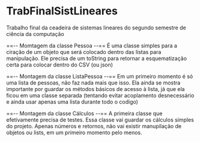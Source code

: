 # TrabFinalSistLineares
Trabalho final da ceadeira de sistemas lineares do segundo semestre de ciência da computação


==-- Momtagem da classe Pessoa --==
  É uma classe simples para a ciração de um objeto que será colocado dentro das listas para manipulação. Ele precisa de um toString para retornar a esquematização certa para colocar dentro do CSV (ou json)
  
==-- Montagem da classe ListaPessoa --==
  Em um primeiro momento é só uma lista de pessoas, não faz nada mais que isso. Ela ainda se mostra importante por guardar os métodos básicos de acesso à lista, já que ela ficou em uma classe separada (tentando evitar acoplamento desnecessário e ainda usar apenas uma lista durante todo o codigo)
  
==-- Montagem da classe Cálculos --==
  A primeira classe que efetivamente precisa de testes. Essa classe vai guardar os cálculos simples do projeto. Apenas números e retornos, não vai existir manupilação de objetos ou lists, em um primeiro momento pelo menos.
